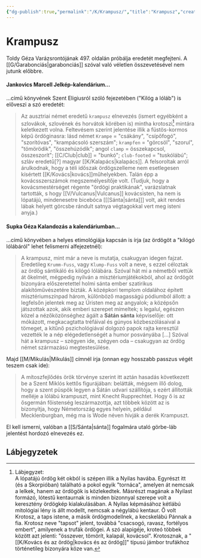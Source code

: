 ```yaml
---
{"dg-publish":true,"permalink":"/K/Krampusz/","title":"Krampusz","created":"2024-03-21T19:08","updated":"2025-05-03T11:45"}
---
```



# Krampusz

Toldy Géza Varázsrontójának 497. oldalán próbálja eredetét megfejteni. A [[G/Garabonciás\|garabonciás]] szóval való véletlen összevetésével nem jutunk előbbre.  

#### Jankovics Marcell Jelkép-kalendárium...

...című könyvének Szent Eligiusról szóló fejezetében ("Kilóg a lóláb") is előveszi a szó eredetét:  
> Az ausztriai német eredetű `krampusz` elnevezés (ismert egyébként a szlovákok, szlovének és horvátok körében is) mintha krotoszi[^1] mintára keletkezett volna. Feltevésem szerint jelentése illik a füstös-kormos képű ördöginasra: lásd német `Krampe` = "csákány", "csípőfogó", "szorítóvas", "krampácsoló szerszám"; `krampfen` = "görcsöl", "szorul", "tömörödik", "összehúzódik"; angol `clamp` = összekapcsol, összeszorít"; [[C/Club\|club]] = "bunkó"; `club-footed` = "tuskólábú"; szláv eredetű\[?\] magyar [[K/Kalapács\|kalapács]]. A felsoroltak arról árulkodnak, hogy a téli időszak ördögszelleme nem esetlegesen kísértett [[K/Kovács\|kovács]]műhelyekben. Talán épp a kovácsszerszámok megszemélyesítője volt. (Tudjuk, hogy a kovácsmestérséget régente "ördögi praktikának", varázslatnak tartották, s hogy [[V/Vulcanus\|Vulcanus]] kovácsisten, ha nem is lópatájú, mindenesetre bicebóca \[[[Sánta\|sánta]]\] volt, akit rendes lábak helyett görcsbe rándult satnya végtagokkal vert meg isteni anyja.)  

#### Supka Géza Kalandozás a kalendáriumban...

...című könyvében a helyes etimológiája kapcsán is írja (az ördögöt a "kilógó lólábáról" lehet felismerni alfejezetnél):  
> A krampusz, mint már a neve is mutatja, csakugyan idegen fajzat. Eredetileg `Krumm-Fuss`, vagy `Klump-Fuss` volt a neve, s ezzel céloztak az ördög sántikáló és kilógó lólábára. Szóval hát mi a németből vettük át őkelmét, mégpedig nyilván a misztériumjátékokból, ahol az ördögöt bizonyára előszeretettel holmi sánta ember szatirikus alakítóművészetére bízták. A középkori templom oldalához épített misztériumszínpad három, különböző magasságú pódiumból állott: a legfelsőn jelentek meg az Úristen meg az angyalok; a középsőn játszottak azok, akik emberi szerepet mímeltek; s legalul, egészen közel a nézőközönséghez ágált a **Sátán sánta** képviselője: ott mókázott, megkacagtatta tréfáival és gúnyos közbeszólásaival a tömeget, a kitűnő pszichológiával dolgozó papok rajta keresztül vezették le a nép elégedetlenségét a humor posványába \[...\] Szóval hát a krampusz – szégyen ide, szégyen oda – csakugyan az ördög német származású megtestesülése.  

Majd [[M/Mikulás\|Mikulás]] címnél írja (onnan egy hosszabb passzus végét teszem csak ide):  
> A mítoszfejlődés örök törvénye szerint itt aztán hasadás következett be a Szent Miklós kettős figurájában: belátták, mégsem illő dolog, hogy a szent püspök legyen a Sátán udvari szállítója, s ezért állították melléje a lólábú krampuszt, mint Knecht Rupprechtet. Hogy ő is az ősgermán főistenség leszármazottja, azt többek között az is bizonyítja, hogy Németország egyes helyein, például Mecklenburgban, még ma is Wode néven hívják a derék Krampuszt.  

El kell ismerni, valóban a [[S/Sánta\|sánta]] fogalmára utaló görbe-láb jelentést hordozó elnevezés ez.  

## Lábjegyzetek

[^1]: Lábjegyzet:  
A lópatájú ördög két okból is szépen illik a Nyilas havába. Egyrészt itt (és a Skorpióban) található a pokol egyik "tornáca", amelyen át nemcsak a lelkek, hanem az ördögök is közlekedtek. Másrészt magának a Nyilast formázó, lótestű kentaurnak is minden bizonnyal szerepe volt a keresztény ördögkép kialakulásában. A Nyilas képmásához kétlábú mitológiai lény is állt modellt, nemcsak a négylábú kentaur. Ő volt Krotosz, a taps istene, a másik ördögmodellnek, a kecskelábú Pánnak a fia. Krotosz neve "tapsot" jelent, továbbá "csacsogó, ravasz, fortélyos embert", amilyenek a trufák ördögei. A szó alapigéje, kroteó többek között azt jelenti: "összever, tömörít, kalapál, kovácsol". Krotosznak, a "[[K/Kovács és az ördög\|kovács és az ördög]]" típusú jámbor trufákhoz történetileg bizonyára köze van.  